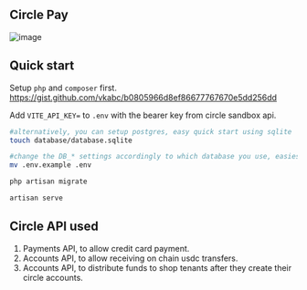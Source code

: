 

## Circle Pay


![image](https://github.com/vkabc/circle-pay/assets/4152386/4ddbc38c-2ee5-4f9a-bfb6-80532bcd4d3b)




## Quick start

Setup `php` and `composer` first. 
https://gist.github.com/vkabc/b0805966d8ef86677767670e5dd256dd


Add `VITE_API_KEY=` to  `.env` with the bearer key from circle sandbox api. 

```bash
#alternatively, you can setup postgres, easy quick start using sqlite
touch database/database.sqlite

#change the DB_* settings accordingly to which database you use, easiest is sqlite. DB_CONNECTION=sqlite and the rest DB_* empty value.
mv .env.example .env 

php artisan migrate

artisan serve
```

## Circle API used
1) Payments API, to allow credit card payment.
2) Accounts API, to allow receiving on chain usdc transfers.
3) Accounts API, to distribute funds to shop tenants after they create their circle accounts. 


